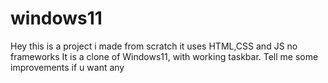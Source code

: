# windows11
Hey this is a project i made from scratch it uses HTML,CSS and JS no frameworks
It is a clone of Windows11, with working taskbar.
Tell me some improvements if u want any
